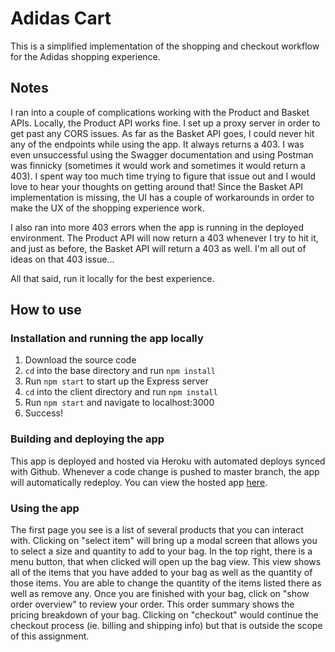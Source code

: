 # Adidas Cart

This is a simplified implementation of the shopping and checkout workflow for the Adidas shopping experience.

## Notes

I ran into a couple of complications working with the Product and Basket APIs. Locally, the Product API works fine. I set up a proxy server in order to get past any CORS issues. As far as the Basket API goes, I could never hit any of the endpoints while using the app. It always returns a 403. I was even unsuccessful using the Swagger documentation and using Postman was finnicky (sometimes it would work and sometimes it would return a 403). I spent way too much time trying to figure that issue out and I would love to hear your thoughts on getting around that! Since the Basket API implementation is missing, the UI has a couple of workarounds in order to make the UX of the shopping experience work.

I also ran into more 403 errors when the app is running in the deployed environment. The Product API will now return a 403 whenever I try to hit it, and just as before, the Basket API will return a 403 as well. I'm all out of ideas on that 403 issue...

All that said, run it locally for the best experience.

## How to use

### Installation and running the app locally

1. Download the source code
2. `cd` into the base directory and run `npm install`
3. Run `npm start` to start up the Express server
4. `cd` into the client directory and run `npm install`
5. Run `npm start` and navigate to localhost:3000
6. Success!

### Building and deploying the app

This app is deployed and hosted via Heroku with automated deploys synced with Github. Whenever a code change is pushed to master branch, the app will automatically redeploy. You can view the hosted app [here](https://damp-fortress-95731.herokuapp.com/).

### Using the app

The first page you see is a list of several products that you can interact with. Clicking on "select item" will bring up a modal screen that allows you to select a size and quantity to add to your bag. In the top right, there is a menu button, that when clicked will open up the bag view. This view shows all of the items that you have added to your bag as well as the quantity of those items. You are able to change the quantity of the items listed there as well as remove any. Once you are finished with your bag, click on "show order overview" to review your order. This order summary shows the pricing breakdown of your bag. Clicking on "checkout" would continue the checkout process (ie. billing and shipping info) but that is outside the scope of this assignment.


